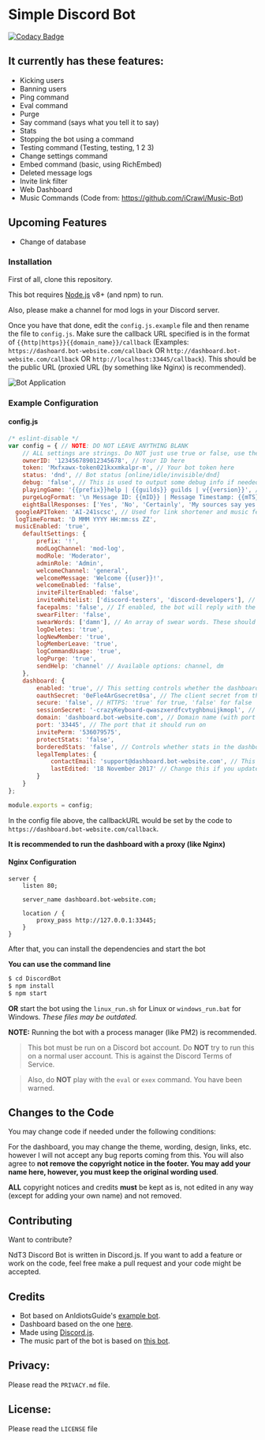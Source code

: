# Simple Discord Bot

[![Codacy Badge](https://api.codacy.com/project/badge/Grade/a53801bdb675456da9c9e0f5794d26f5?branch=master)](https://www.codacy.com/app/NdT3Development/DiscordBot?utm_source=github.com&amp;utm_medium=referral&amp;utm_content=NdT3Development/DiscordBot&amp;utm_campaign=Badge_Grade)

## It currently has these features:
  - Kicking users
  - Banning users
  - Ping command
  - Eval command
  - Purge
  - Say command (says what you tell it to say)
  - Stats
  - Stopping the bot using a command
  - Testing command (Testing, testing, 1 2 3)
  - Change settings command
  - Embed command (basic, using RichEmbed)
  - Deleted message logs
  - Invite link filter
  - Web Dashboard
  - Music Commands (Code from: https://github.com/iCrawl/Music-Bot)

## Upcoming Features

- Change of database

### Installation
First of all, clone this repository.

This bot requires [Node.js](https://nodejs.org/) v8+ (and npm) to run.

Also, please make a channel for mod logs in your Discord server.

Once you have that done, edit the `config.js.example` file and then rename the file to `config.js`. Make sure the callback URL specified is in the format of `{{http|https}}{{domain_name}}/callback` (Examples: `https://dashoard.bot-website.com/callback` OR `http://dashboard.bot-website.com/callback` OR `http://localhost:33445/callback`). This should be the public URL (proxied URL (by something like Nginx) is recommended).

![Bot Application](https://i.imgur.com/sechKvg.png)

### Example Configuration

#### config.js

```javascript
/* eslint-disable */
var config = { // NOTE: DO NOT LEAVE ANYTHING BLANK
	// ALL settings are strings. Do NOT just use true or false, use these in strings such as 'true' or 'false'. This is due to how some code works when changing the settings
	ownerID: '123456789012345678', // Your ID here
	token: 'Mxfxawx-token021kxxmkalpr-m', // Your bot token here
	status: 'dnd', // Bot status [online/idle/invisible/dnd]
	debug: 'false', // This is used to output some debug info if needed. The token will be in the console and other information could be in the console
	playingGame: '{{prefix}}help | {{guilds}} guilds | v{{version}}', // The game you want the bot to play. {{prefix}} is replaced with the default prefix below, {{guilds}} is replaced with the guild count and {{version}} is replaced with the bot version. Leave blank to disable
	purgeLogFormat: '\n Message ID: {{mID}} | Message Timestamp: {{mTS}} | Content: {{mC}} \n', // {{mID}}: Message ID; {{mTS}} Message Timestamp; {{mC}}: Message Content;
	eightBallResponses: ['Yes', 'No', 'Certainly', 'My sources say yes', 'Try again later', 'Without a doubt', 'Better not to tell you now'], // An array of responses for the 8ball command
  googleAPIToken: 'AI-241scsc', // Used for link shortener and music features. You need to have these APIs enabled.
  logTimeFormat: 'D MMM YYYY HH:mm:ss ZZ',
  musicEnabled: 'true',
	defaultSettings: {
		prefix: '!',
		modLogChannel: 'mod-log',
		modRole: 'Moderator',
		adminRole: 'Admin',
		welcomeChannel: 'general',
		welcomeMessage: 'Welcome {{user}}!',
		welcomeEnabled: 'false',
		inviteFilterEnabled: 'false',
		inviteWhitelist: ['discord-testers', 'discord-developers'], // This can be changed, these are just defaults as an example
		facepalms: 'false', // If enabled, the bot will reply with the facepalm emoji whenever a message contains 'facepalm'
		swearFilter: 'false',
		swearWords: ['damn'], // An array of swear words. These should be lowercase. (of course, I have not included much for certain reasons...)
		logDeletes: 'true',
		logNewMember: 'true',
		logMemberLeave: 'true',
		logCommandUsage: 'true',
		logPurge: 'true',
		sendHelp: 'channel' // Available options: channel, dm
	},
	dashboard: {
		enabled: 'true', // This setting controls whether the dashboard is enabled or not.
		oauthSecret: '0eFle4ArGsecret0sa', // The client secret from the Discord bot page
		secure: 'false', // HTTPS: 'true' for true, 'false' for false
		sessionSecret: '-crazyKeyboard-qwaszxerdfcvtyghbnuijkmopl', // Go crazy on the keyboard here, this is used as a session secret
		domain: 'dashboard.bot-website.com', // Domain name (with port if not running behind proxy running on port 80). Example: 'domain': 'dashboard.bot-website.com' OR 'domain': 'localhost:33445'
		port: '33445', // The port that it should run on
		invitePerm: '536079575',
		protectStats: 'false',
		borderedStats: 'false', // Controls whether stats in the dashboard should have a border or not
		legalTemplates: {
			contactEmail: 'support@dashboard.bot-website.com', // This email will be used in the legal page of the dashboard if someone needs to contact you for any reason regarding this page
			lastEdited: '18 November 2017' // Change this if you update the `TERMS.md` or `PRIVACY.md` files in `dashboard/public/`
		}
	}
};

module.exports = config;
```

In the config file above, the callbackURL would be set by the code to `https://dashboard.bot-website.com/callback`.

**It is recommended to run the dashboard with a proxy (like Nginx)**

#### Nginx Configuration

```
server {
    listen 80;

    server_name dashboard.bot-website.com;

    location / {
        proxy_pass http://127.0.0.1:33445;
    }
}
```

After that, you can install the dependencies and start the bot

**You can use the command line**
```sh
$ cd DiscordBot
$ npm install
$ npm start
```
**OR** start the bot using the `linux_run.sh` for Linux or `windows_run.bat` for Windows. _These files may be outdated._

**NOTE:** Running the bot with a process manager (like PM2) is recommended.

>This bot must be run on a Discord bot account. Do __NOT__ try to run this on a normal user account. This is against the Discord Terms of Service.

>Also, do __NOT__ play with the `eval` or `exex` command. You have been warned.

## Changes to the Code

You may change code if needed under the following conditions:

For the dashboard, you may change the theme, wording, design, links, etc. however I will not accept any bug reports coming from this. You will also agree to **not remove the copyright notice in the footer. You may add your name here, however, you must keep the original wording used**.

**ALL** copyright notices and credits **must** be kept as is, not edited in any way (except for adding your own name) and not removed.

## Contributing

Want to contribute?

NdT3 Discord Bot is written in Discord.js. If you want to add a feature or work on the code, feel free make a pull request and your code might be accepted.

## Credits

- Bot based on AnIdiotsGuide's [example bot](https://github.com/An-Idiots-Guide/guidebot).
- Dashboard based on the one [here](https://idiots-dashboard.glitch.me/).
- Made using [Discord.js](https://github.com/hydrabolt/discord.js).
- The music part of the bot is based on [this bot](https://github.com/iCrawl/Music-Bot).

## Privacy:

Please read the `PRIVACY.md` file.

## License:

Please read the `LICENSE` file
